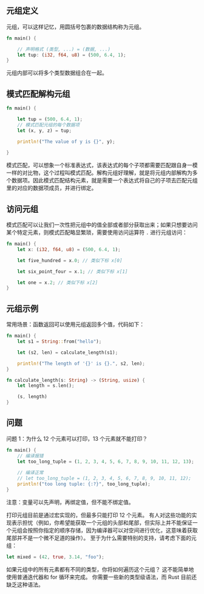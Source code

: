## 元组定义

元组，可以这样记忆，用圆括号包裹的数据结构称为元组。

```rust
fn main() {

    // 声明格式 (类型, ...) = (数据, ...)
    let tup: (i32, f64, u8) = (500, 6.4, 1);
}
```

元组内部可以将多个类型数据组合在一起。



## 模式匹配解构元组

```rust
fn main() {

    let tup = (500, 6.4, 1);
	// 模式匹配元组的每个数据项
    let (x, y, z) = tup;

    println!("The value of y is {}", y);
    
}
```

模式匹配，可以想象一个标准表达式，该表达式的每个子项都需要匹配跟自身一模一样的对比物，这个过程叫模式匹配。解构元组好理解，就是将元组内部解构为多个数据项。因此模式匹配结构元素，就是需要一个表达式将自己的子项去匹配元组里的对应的数据项成员，并进行绑定。

## 访问元组

模式匹配可以让我们一次性把元组中的值全部或者部分获取出来；如果只想要访问某个特定元素，则模式匹配略显繁琐，需要使用访问运算符 `.` 进行元组访问：

```rust
fn main() {
    let x: (i32, f64, u8) = (500, 6.4, 1);

    let five_hundred = x.0; // 类似下标 x[0]

    let six_point_four = x.1; // 类似下标 x[1]

    let one = x.2; // 类似下标 x[2]
}
```

## 元组示例

常用场景：函数返回可以使用元组返回多个值，代码如下：

```rust
fn main() {
    let s1 = String::from("hello");

    let (s2, len) = calculate_length(s1);

    println!("The length of '{}' is {}.", s2, len);
}

fn calculate_length(s: String) -> (String, usize) {
    let length = s.len();

    (s, length)
}
```

## 问题

问题 1：为什么 12 个元素可以打印，13 个元素就不能打印？

```rust
fn main() {
    // 编译报错
    let too_long_tuple = (1, 2, 3, 4, 5, 6, 7, 8, 9, 10, 11, 12, 13);
    
    // 编译正常
    // let too_long_tuple = (1, 2, 3, 4, 5, 6, 7, 8, 9, 10, 11, 12);
    println!("too long tuple: {:?}", too_long_tuple);
}
```

注意：变量可以先声明，再绑定值，但不能不绑定值。



打印元组目前是通过宏实现的，但最多只能打印 12 个元素。 有人对这些功能的实现表示担忧（例如，你希望能获取一个元组的头部和尾部，但实际上并不能保证一个元组会按照你指定的顺序存储，因为编译器可以对空间进行优化，这意味着获取尾部并不是一个微不足道的操作）。 至于为什么需要特别的支持，请考虑下面的元组：

```rust
let mixed = (42, true, 3.14, "foo");
```

如果元组中的所有元素都有不同的类型，你将如何遍历这个元组？ 这不能简单地使用普通迭代器和 for 循环来完成。 你需要一些新的类型级语法，而 Rust 目前还缺乏这种语法。